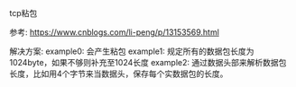 tcp粘包

参考: https://www.cnblogs.com/li-peng/p/13153569.html

解决方案: 
example0: 会产生粘包
example1: 规定所有的数据包长度为1024byte，如果不够则补充至1024长度
example2: 通过数据头部来解析数据包长度，比如用4个字节来当数据头，保存每个实数据包的长度。




